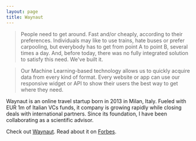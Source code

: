 ```yaml
---
layout: page
title: Waynaut
---
```



> People need to get around. Fast and/or cheaply, according to their preferences.
Individuals may like to use trains, hate buses or prefer carpooling, but
everybody has to get from point A to point B, several times a day.
And, before today, there was no fully integrated solution to satisfy this need.
We've built it.

> Our Machine Learning-based technology allows us to quickly acquire
data from every kind of format. Every website or app can use our responsive
widget or API to show their users the best way to get where they need.

Waynaut is an online travel startup born in 2013 in Milan, Italy. Fueled with
EUR 1m of Italian VCs funds, it company is growing rapidly while closing deals with
international partners. Since its foundation, I have been collaborating as a scientific advisor.

Check out [Waynaut](http://www.waynaut.com/en).
Read about it on [Forbes](http://www.forbes.com/sites/alisoncoleman/2015/01/11/how-an-entrepreneurs-college-commute-inspired-an-italian-one-click-travel-start-up/).
